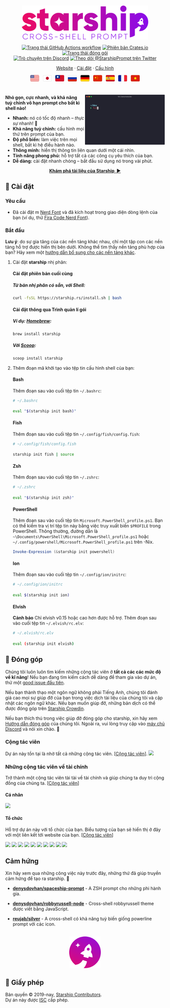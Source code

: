 <p align="center">
  <img
    width="400"
    src="https://raw.githubusercontent.com/starship/starship/master/media/logo.png"
    alt="Starship – Cross-shell prompt"
 />
</p>

<p align="center">
  <a href="https://github.com/starship/starship/actions"
    ><img
      src="https://img.shields.io/github/workflow/status/starship/starship/Main workflow/master?label=workflow&style=flat-square"
      alt="Trạng thái GitHub Actions workflow"
 /></a>
  <a href="https://crates.io/crates/starship"
    ><img
      src="https://img.shields.io/crates/v/starship?style=flat-square"
      alt="Phiên bản Crates.io"
 /></a>
  <a href="https://repology.org/project/starship/versions"
    ><img
      src="https://img.shields.io/repology/repositories/starship?label=in%20repositories&style=flat-square"
      alt="Trạng thái đóng gói" /></a
><br />
  <a href="https://discord.gg/starship"
    ><img
      src="https://img.shields.io/discord/567163873606500352?label=discord&logoColor=white&style=flat-square"
      alt="Trò chuyện trên Discord"
 /></a>
  <a href="https://twitter.com/StarshipPrompt"
    ><img
      src="https://img.shields.io/badge/twitter-@StarshipPrompt-1DA1F3?style=flat-square"
      alt="Theo dõi @StarshipPrompt trên Twitter"
 /></a>
</p>

<p align="center">
  <a href="https://starship.rs">Website</a>
  ·
  <a href="#🚀-installation">Cài đặt</a>
  ·
  <a href="https://starship.rs/config/">Cấu hình</a>
</p>

<p align="center">
  <a href="https://github.com/starship/starship/blob/master/README.md"
    ><img
      height="20"
      src="https://raw.githubusercontent.com/starship/starship/master/media/flag-us.png"
      alt="Tiếng Anh"
 /></a>
  &nbsp;
  <a
    href="https://github.com/starship/starship/blob/master/docs/ja-JP/guide/README.md"
    ><img
      height="20"
      src="https://raw.githubusercontent.com/starship/starship/master/media/flag-jp.png"
      alt="Tiếng Nhật"
 /></a>
  &nbsp;
  <a
    href="https://github.com/starship/starship/blob/master/docs/zh-TW/guide/README.md"
    ><img
      height="20"
      src="https://raw.githubusercontent.com/starship/starship/master/media/flag-tw.png"
      alt="Tiếng Trung hiện đại"
 /></a>
  &nbsp;
  <a
    href="https://github.com/starship/starship/blob/master/docs/ru-RU/guide/README.md"
    ><img
      height="20"
      src="https://raw.githubusercontent.com/starship/starship/master/media/flag-ru.png"
      alt="Tiếng Nga"
 /></a>
  &nbsp;
  <a
    href="https://github.com/starship/starship/blob/master/docs/de-DE/guide/README.md"
    ><img
      height="20"
      src="https://raw.githubusercontent.com/starship/starship/master/media/flag-de.png"
      alt="Tiếng Đức"
 /></a>
  &nbsp;
  <a
    href="https://github.com/starship/starship/blob/master/docs/zh-CN/guide/README.md"
    ><img
      height="20"
      src="https://raw.githubusercontent.com/starship/starship/master/media/flag-cn.png"
      alt="Tiếng Trung giản thể"
 /></a>
  &nbsp;
  <a 
    href="https://github.com/starship/starship/blob/master/docs/es-ES/guide/README.md"
    ><img
      height="20"
      src="https://raw.githubusercontent.com/starship/starship/master/media/flag-es.png"
      alt="Tiếng Tây Ban Nha"
 /></a>
  &nbsp;
  <a 
    href="https://github.com/starship/starship/blob/master/docs/fr-FR/guide/README.md"
    ><img
      height="20"
      src="https://raw.githubusercontent.com/starship/starship/master/media/flag-fr.png"
      alt="Thiếng Pháp"
 /></a>
  &nbsp;
  <a 
    href="https://github.com/starship/starship/blob/master/docs/vi-VN/guide/README.md"
    ><img
      height="20"
      src="https://raw.githubusercontent.com/starship/starship/master/media/flag-vn.png"
      alt="Tiếng Việt"
 /></a>
</p>

<h1></h1>

<img
  src="https://raw.githubusercontent.com/starship/starship/master/media/demo.gif"
  alt="Starship với iTerm2 and chủ đề Snazzy"
  width="50%"
  align="right"
 />

**Nhỏ gọn, cực nhanh, và khả năng tuỳ chỉnh vô hạn prompt cho bất kì shell nào!**

- **Nhanh:** nó có tốc độ nhanh – _thực sự_ nhanh! 🚀
- **Khả năng tuỳ chỉnh:** cấu hình mọi thứ trên prompt của bạn.
- **Độ phổ biến:** làm việc trên mọi shell, bất kì hệ điều hành nào.
- **Thông minh:** hiển thị thông tin liên quan dưới một cái nhìn.
- **Tính năng phong phú:** hỗ trợ tất cả các công cụ yêu thích của bạn.
- **Dễ dàng:** cài đặt nhanh chóng – bắt đầu sử dụng nó trong vài phút.

<p align="center">
<a href="https://starship.rs/config/"><strong>Khám phá tài liệu của Starship&nbsp;&nbsp;▶</strong></a>
</p>

<a name="🚀-installation"></a>

## 🚀 Cài đặt

### Yêu cầu

- Đã cài đặt m [Nerd Font](https://www.nerdfonts.com/) và đã kích hoạt trong giao diện dòng lệnh của bạn (ví dụ, thử [Fira Code Nerd Font](https://www.nerdfonts.com/font-downloads)).

### Bắt đầu

**Lưu ý**: do sự gia tăng của các nền tảng khác nhau, chỉ một tập con các nền tảng hỗ trợ được hiển thị bên dưới. Không thể tìm thấy nền tảng phù hợp của bạn? Hãy xem một [hướng dẫn bổ sung cho các nền tảng khác](https://starship.rs/installing/).

1. Cài đặt **starship** nhị phân:


   #### Cài đặt phiên bản cuối cùng


   ##### Từ bản nhị phân có sẵn, với Shell:

   ```sh
   curl -fsSL https://starship.rs/install.sh | bash
   ```


   #### Cài đặt thông qua Trình quản lí gói


   ##### Ví dụ: [Homebrew](https://brew.sh/):

   ```sh
   brew install starship
   ```


   ##### Với [Scoop](https://scoop.sh):

   ```powershell
   scoop install starship
   ```

2. Thêm đoạn mã khởi tạo vào tệp tin cấu hình shell của bạn:


   #### Bash

   Thêm đoạn sau vào cuối tệp tin `~/.bashrc`:

   ```sh
   # ~/.bashrc

   eval "$(starship init bash)"
   ```


   #### Fish

   Thêm đoạn sau vào cuối tệp tin `~/.config/fish/config.fish`:

   ```sh
   # ~/.config/fish/config.fish

   starship init fish | source
   ```


   #### Zsh

   Thêm đoạn sau vào cuối tệp tin `~/.zshrc`:

   ```sh
   # ~/.zshrc

   eval "$(starship init zsh)"
   ```


   #### PowerShell

   Thêm đoạn sau vào cuối tệp tin `Microsoft.PowerShell_profile.ps1`. Bạn có thể kiểm tra vị trí tệp tin này bằng việc truy xuất biến `$PROFILE` trong PowerShell. Thông thường, đường dẫn là `~\Documents\PowerShell\Microsoft.PowerShell_profile.ps1` hoặc `~/.config/powershell/Microsoft.PowerShell_profile.ps1` trên -Nix.

   ```powershell
   Invoke-Expression (&starship init powershell)
   ```


   #### Ion

   Thêm đoạn sau vào cuối tệp tin `~/.config/ion/initrc`:

   ```sh
   # ~/.config/ion/initrc

   eval $(starship init ion)
   ```


   #### Elvish

   **Cảnh báo** Chỉ elvish v0.15 hoặc cao hơn được hỗ trợ. Thêm đoạn sau vào cuối tệp tin `~/.elvish/rc.elv`:

   ```sh
   # ~/.elvish/rc.elv

   eval (starship init elvish)
   ```

## 🤝 Đóng góp

Chúng tôi luôn luôn tìm kiếm những cộng tác viên ở **tất cả các các mức độ về kĩ năng**! Nếu bạn đang tìm kiếm cách dễ dàng để tham gia vào dự án, thử một [good issue đầu tiên](https://github.com/starship/starship/labels/🌱%20good%20first%20issue).

Nếu bạn thành thạo một ngôn ngữ không phải Tiếng Anh, chúng tôi đánh giá cao mọi sự giúp đỡ của bạn trong việc dịch tài liệu của chúng tôi và cập nhật các ngôn ngữ khác. Nếu bạn muốn giúp đỡ, những bản dịch có thể được đóng góp trên [Starship Crowdin](https://translate.starship.rs/).

Nếu bạn thích thú trong việc giúp đỡ đóng góp cho starship, xin hãy xem [Hướng dẫn đóng góp](https://github.com/starship/starship/blob/master/CONTRIBUTING.md) của chúng tôi. Ngoài ra, vui lòng truy cập vào [máy chủ Discord](https://discord.gg/8Jzqu3T) và nói xin chào. 👋

### Cộng tác viên

Dự án này tồn tại là nhờ tất cả những cộng tác viên. [[Cộng tác viên](https://github.com/starship/starship/blob/master/CONTRIBUTING.md)].
<a href="https://github.com/starship/starship/graphs/contributors"><img src="https://opencollective.com/starship/contributors.svg?width=890&button=false" /></a>

### Những cộng tác viên về tài chính

Trở thành một cộng tác viên tài tài về tài chính và giúp chúng ta duy trì cộng đồng của chúng ta. [[Cộng tác viên](https://opencollective.com/starship/contribute)]

#### Cá nhân

<a href="https://opencollective.com/starship"><img src="https://opencollective.com/starship/individuals.svg?width=890"></a>

#### Tổ chức

Hỗ trợ dự án này với tổ chức của bạn. Biểu tượng của bạn sẽ hiển thị ở đây với một liên kết tới website của bạn. [[Cộng tác viên](https://opencollective.com/starship/contribute)]

<a href="https://opencollective.com/starship/organization/0/website"><img src="https://opencollective.com/starship/organization/0/avatar.svg"></a>
<a href="https://opencollective.com/starship/organization/1/website"><img src="https://opencollective.com/starship/organization/1/avatar.svg"></a>
<a href="https://opencollective.com/starship/organization/2/website"><img src="https://opencollective.com/starship/organization/2/avatar.svg"></a>
<a href="https://opencollective.com/starship/organization/3/website"><img src="https://opencollective.com/starship/organization/3/avatar.svg"></a>
<a href="https://opencollective.com/starship/organization/4/website"><img src="https://opencollective.com/starship/organization/4/avatar.svg"></a>
<a href="https://opencollective.com/starship/organization/5/website"><img src="https://opencollective.com/starship/organization/5/avatar.svg"></a>
<a href="https://opencollective.com/starship/organization/6/website"><img src="https://opencollective.com/starship/organization/6/avatar.svg"></a>
<a href="https://opencollective.com/starship/organization/7/website"><img src="https://opencollective.com/starship/organization/7/avatar.svg"></a>
<a href="https://opencollective.com/starship/organization/8/website"><img src="https://opencollective.com/starship/organization/8/avatar.svg"></a>
<a href="https://opencollective.com/starship/organization/9/website"><img src="https://opencollective.com/starship/organization/9/avatar.svg"></a>

## Cảm hứng

Xin hãy xem qua những công việc này trước đây, những thứ đã giúp truyền cảm hứng để tạo ra starship. 🙏

- **[denysdovhan/spaceship-prompt](https://github.com/denysdovhan/spaceship-prompt)** - A ZSH prompt cho những phi hành gia.

- **[denysdovhan/robbyrussell-node](https://github.com/denysdovhan/robbyrussell-node)** - Cross-shell robbyrussell theme được viết bằng JavaScript.

- **[reujab/silver](https://github.com/reujab/silver)** - A cross-shell có khả năng tuỳ biến giống powerline prompt với các icon.

<p align="center">
    <br>
    <img width="100" src="https://raw.githubusercontent.com/starship/starship/master/media/icon.png" alt="Starship rocket icon">
</p>

## 📝 Giấy phép

Bản quyền © 2019-nay, [Starship Contributors](https://github.com/starship/starship/graphs/contributors).<br /> Dự án này được [ISC](https://github.com/starship/starship/blob/master/LICENSE) cấp phép.
